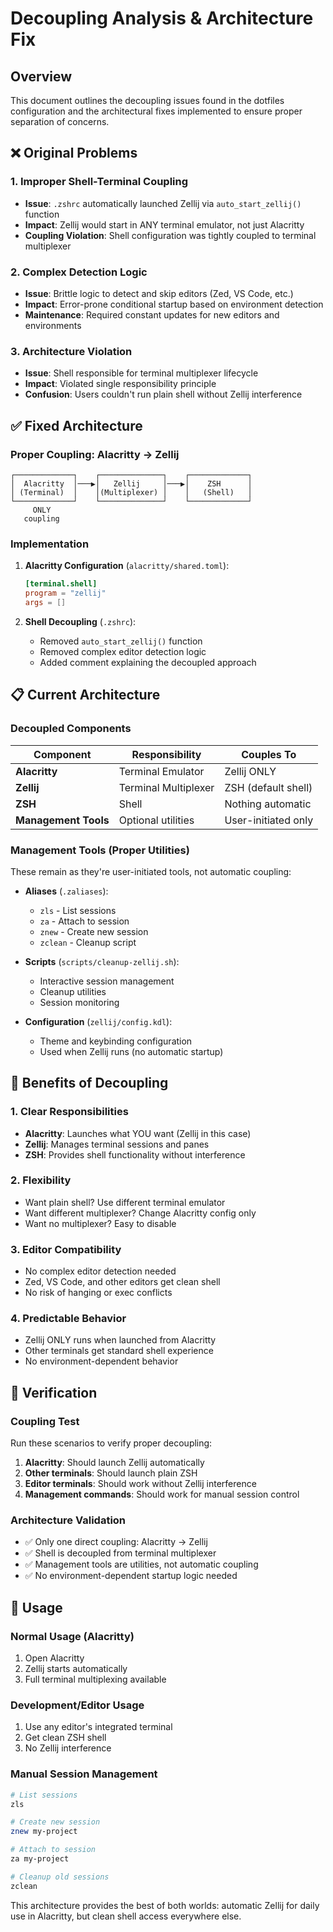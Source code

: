 # Decoupling Analysis & Architecture Fix

## Overview

This document outlines the decoupling issues found in the dotfiles configuration and the architectural fixes implemented to ensure proper separation of concerns.

## ❌ Original Problems

### 1. **Improper Shell-Terminal Coupling**
- **Issue**: `.zshrc` automatically launched Zellij via `auto_start_zellij()` function
- **Impact**: Zellij would start in ANY terminal emulator, not just Alacritty
- **Coupling Violation**: Shell configuration was tightly coupled to terminal multiplexer

### 2. **Complex Detection Logic**
- **Issue**: Brittle logic to detect and skip editors (Zed, VS Code, etc.)
- **Impact**: Error-prone conditional startup based on environment detection
- **Maintenance**: Required constant updates for new editors and environments

### 3. **Architecture Violation**
- **Issue**: Shell responsible for terminal multiplexer lifecycle
- **Impact**: Violated single responsibility principle
- **Confusion**: Users couldn't run plain shell without Zellij interference

## ✅ Fixed Architecture

### **Proper Coupling: Alacritty → Zellij**

```
┌─────────────┐    ┌──────────────┐    ┌─────────────┐
│  Alacritty  │───▶│   Zellij     │───▶│    ZSH      │
│ (Terminal)  │    │(Multiplexer) │    │   (Shell)   │
└─────────────┘    └──────────────┘    └─────────────┘
     ONLY
   coupling
```

### **Implementation**
1. **Alacritty Configuration** (`alacritty/shared.toml`):
   ```toml
   [terminal.shell]
   program = "zellij"
   args = []
   ```

2. **Shell Decoupling** (`.zshrc`):
   - Removed `auto_start_zellij()` function
   - Removed complex editor detection logic
   - Added comment explaining the decoupled approach

## 📋 Current Architecture

### **Decoupled Components**

| Component | Responsibility | Couples To |
|-----------|---------------|------------|
| **Alacritty** | Terminal Emulator | Zellij ONLY |
| **Zellij** | Terminal Multiplexer | ZSH (default shell) |
| **ZSH** | Shell | Nothing automatic |
| **Management Tools** | Optional utilities | User-initiated only |

### **Management Tools (Proper Utilities)**
These remain as they're user-initiated tools, not automatic coupling:

- **Aliases** (`.zaliases`):
  - `zls` - List sessions
  - `za` - Attach to session  
  - `znew` - Create new session
  - `zclean` - Cleanup script

- **Scripts** (`scripts/cleanup-zellij.sh`):
  - Interactive session management
  - Cleanup utilities
  - Session monitoring

- **Configuration** (`zellij/config.kdl`):
  - Theme and keybinding configuration
  - Used when Zellij runs (no automatic startup)

## 🎯 Benefits of Decoupling

### **1. Clear Responsibilities**
- **Alacritty**: Launches what YOU want (Zellij in this case)
- **Zellij**: Manages terminal sessions and panes
- **ZSH**: Provides shell functionality without interference

### **2. Flexibility**
- Want plain shell? Use different terminal emulator
- Want different multiplexer? Change Alacritty config only
- Want no multiplexer? Easy to disable

### **3. Editor Compatibility**
- No complex editor detection needed
- Zed, VS Code, and other editors get clean shell
- No risk of hanging or exec conflicts

### **4. Predictable Behavior**
- Zellij ONLY runs when launched from Alacritty
- Other terminals get standard shell experience
- No environment-dependent behavior

## 🔧 Verification

### **Coupling Test**
Run these scenarios to verify proper decoupling:

1. **Alacritty**: Should launch Zellij automatically
2. **Other terminals**: Should launch plain ZSH
3. **Editor terminals**: Should work without Zellij interference
4. **Management commands**: Should work for manual session control

### **Architecture Validation**
- ✅ Only one direct coupling: Alacritty → Zellij
- ✅ Shell is decoupled from terminal multiplexer
- ✅ Management tools are utilities, not automatic coupling
- ✅ No environment-dependent startup logic needed

## 🚀 Usage

### **Normal Usage (Alacritty)**
1. Open Alacritty
2. Zellij starts automatically
3. Full terminal multiplexing available

### **Development/Editor Usage**
1. Use any editor's integrated terminal
2. Get clean ZSH shell
3. No Zellij interference

### **Manual Session Management**
```bash
# List sessions
zls

# Create new session
znew my-project

# Attach to session
za my-project

# Cleanup old sessions
zclean
```

This architecture provides the best of both worlds: automatic Zellij for daily use in Alacritty, but clean shell access everywhere else.